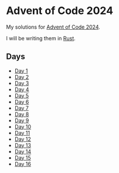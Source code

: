 # Advent of Code 2024

My solutions for [Advent of Code 2024](https://adventofcode.com/2024).

I will be writing them in [Rust](https://www.rust-lang.org/).

## Days

- [Day 1](day-01/)
- [Day 2](day-02/)
- [Day 3](day-03/)
- [Day 4](day-04/)
- [Day 5](day-05/)
- [Day 6](day-06/)
- [Day 7](day-07/)
- [Day 8](day-08/)
- [Day 9](day-09/)
- [Day 10](day-10/)
- [Day 11](day-11/)
- [Day 12](day-12/)
- [Day 13](day-13/)
- [Day 14](day-14/)
- [Day 15](day-15/)
- [Day 16](day-16/)
